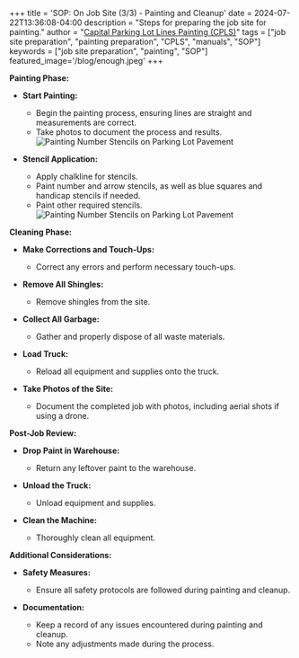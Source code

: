 +++
title = 'SOP: On Job Site (3/3) - Painting and Cleanup'
date = 2024-07-22T13:36:08-04:00
description =  "Steps for preparing the job site for painting."
author = "[Capital Parking Lot Lines Painting (CPLS)](https://capitalpaintingservices.ca/)"
tags = ["job site preparation", "painting preparation", "CPLS", "manuals", "SOP"]
keywords = ["job site preparation", "painting", "SOP"]
featured_image='/blog/enough.jpeg'
+++



**Painting Phase:**

* **Start Painting:**
  - Begin the painting process, ensuring lines are straight and measurements are correct.
  - Take photos to document the process and results.
  ![Painting Number Stencils on Parking Lot Pavement](/blog/strip.jpg)

* **Stencil Application:**
  - Apply chalkline for stencils.
  - Paint number and arrow stencils, as well as blue squares and handicap stencils if needed.
  - Paint other required stencils.
    ![Painting Number Stencils on Parking Lot Pavement](/blog/stencilw.jpg)

**Cleaning Phase:**

* **Make Corrections and Touch-Ups:**
  - Correct any errors and perform necessary touch-ups.

* **Remove All Shingles:**
  - Remove shingles from the site.

* **Collect All Garbage:**
  - Gather and properly dispose of all waste materials.

* **Load Truck:**
  - Reload all equipment and supplies onto the truck.

* **Take Photos of the Site:**
  - Document the completed job with photos, including aerial shots if using a drone.

**Post-Job Review:**

* **Drop Paint in Warehouse:**
  - Return any leftover paint to the warehouse.

* **Unload the Truck:**
  - Unload equipment and supplies.

* **Clean the Machine:**
  - Thoroughly clean all equipment.

**Additional Considerations:**

* **Safety Measures:**
  - Ensure all safety protocols are followed during painting and cleanup.
  
* **Documentation:**
  - Keep a record of any issues encountered during painting and cleanup.
  - Note any adjustments made during the process.

